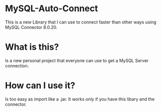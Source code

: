 # MySQL-Auto-Connect
This is a new Library that I can use to connect faster than other ways using MySQL Connector 8.0.20.

# What is this?
Is a new personal project that everyone can use to get a MySQL Server connection.

# How can I use it?
Is too easy as import like a .jar. 
It works only if you have this libary and the connector.
